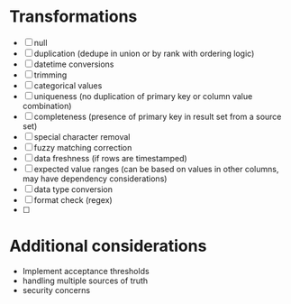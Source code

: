 # Transformations
- [ ] null
- [ ] duplication (dedupe in union or by rank with ordering logic)
- [ ] datetime conversions
- [ ] trimming
- [ ] categorical values
- [ ] uniqueness (no duplication of primary key or column value combination)
- [ ] completeness (presence of primary key in result set from a source set)
- [ ] special character removal
- [ ] fuzzy matching correction
- [ ] data freshness (if rows are timestamped)
- [ ] expected value ranges (can be based on values in other columns, may have dependency considerations)
- [ ] data type conversion
- [ ] format check (regex)
- [ ] 

# Additional considerations
- Implement acceptance thresholds
- handling multiple sources of truth
- security concerns